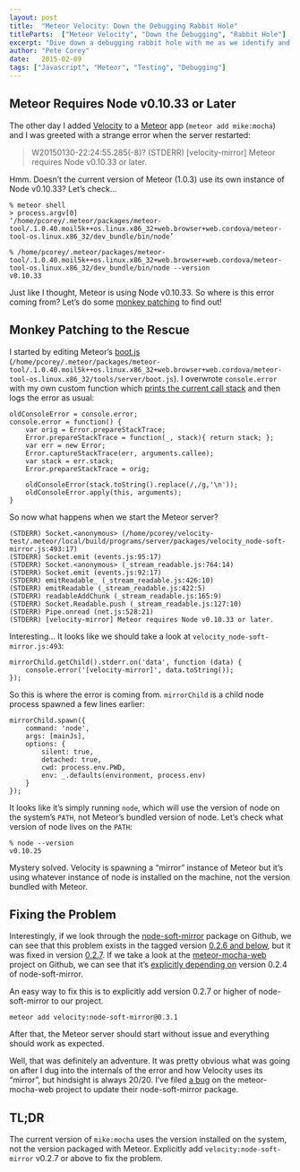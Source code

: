 ```yaml
---
layout: post
title:  "Meteor Velocity: Down the Debugging Rabbit Hole"
titleParts:  ["Meteor Velocity", "Down the Debugging", "Rabbit Hole"]
excerpt: "Dive down a debugging rabbit hole with me as we identify and fix a bug in the Velocity test framework."
author: "Pete Corey"
date:   2015-02-09
tags: ["Javascript", "Meteor", "Testing", "Debugging"]
---
```


## Meteor Requires Node v0.10.33 or Later

The other day I added [Velocity](http://velocity.meteor.com/) to a [Meteor](https://www.meteor.com/) app (<code class="language-bash">meteor add mike:mocha</code>) and I was greeted with a strange error when the server restarted:

> W20150130-22:24:55.285(-8)? (STDERR) [velocity-mirror] Meteor requires Node v0.10.33 or later.

Hmm. Doesn’t the current version of Meteor (1.0.3) use its own instance of Node v0.10.33? Let’s check...

<pre class="language-bash"><code class="language-bash">% meteor shell
> process.argv[0]
‘/home/pcorey/.meteor/packages/meteor-tool/.1.0.40.moil5k++os.linux.x86_32+web.browser+web.cordova/meteor-tool-os.linux.x86_32/dev_bundle/bin/node’
</code></pre>

<pre class="language-bash"><code class="language-bash">% /home/pcorey/.meteor/packages/meteor-tool/.1.0.40.moil5k++os.linux.x86_32+web.browser+web.cordova/meteor-tool-os.linux.x86_32/dev_bundle/bin/node --version
v0.10.33
</code></pre>

Just like I thought, Meteor is using Node v0.10.33. So where is this error coming from? Let’s do some [monkey patching](http://en.wikipedia.org/wiki/Monkey_patch) to find out!

## Monkey Patching to the Rescue

I started by editing Meteor’s [boot.js](https://github.com/meteor/meteor/blob/devel/tools/server/boot.js) (<code class="language-*" style="white-space: normal;">/home/pcorey/.meteor/packages/meteor-tool/.1.0.40.moil5k++os.linux.x86_32+web.browser+web.cordova/meteor-tool-os.linux.x86_32/tools/server/boot.js</code>). I overwrote <code class="language-*">console.error</code> with my own custom function which [prints the current call stack](http://stackoverflow.com/a/11386493/96048) and then logs the error as usual:

<pre class="language-javascript"><code class="language-javascript">oldConsoleError = console.error;
console.error = function() {
    var orig = Error.prepareStackTrace;
    Error.prepareStackTrace = function(_, stack){ return stack; };
    var err = new Error;
    Error.captureStackTrace(err, arguments.callee);
    var stack = err.stack;
    Error.prepareStackTrace = orig;

    oldConsoleError(stack.toString().replace(/,/g,'\n'));
    oldConsoleError.apply(this, arguments);
}
</code></pre>


So now what happens when we start the Meteor server?

<pre class="language-bash"><code class="language-bash">(STDERR) Socket.&lt;anonymous&gt; (/home/pcorey/velocity-test/.meteor/local/build/programs/server/packages/velocity_node-soft-mirror.js:493:17)
(STDERR) Socket.emit (events.js:95:17)
(STDERR) Socket.&lt;anonymous&gt; (_stream_readable.js:764:14)
(STDERR) Socket.emit (events.js:92:17)
(STDERR) emitReadable_ (_stream_readable.js:426:10)
(STDERR) emitReadable (_stream_readable.js:422:5)
(STDERR) readableAddChunk (_stream_readable.js:165:9)
(STDERR) Socket.Readable.push (_stream_readable.js:127:10)
(STDERR) Pipe.onread (net.js:528:21)
(STDERR) [velocity-mirror] Meteor requires Node v0.10.33 or later.
</code></pre>


Interesting… It looks like we should take a look at <code class="language-bash">velocity_node-soft-mirror.js:493</code>:

<pre class="language-javascript"><code class="language-javascript">mirrorChild.getChild().stderr.on('data', function (data) {
    console.error('[velocity-mirror]', data.toString());
}); 
</code></pre>

So this is where the error is coming from. <code class="language-*">mirrorChild</code> is a child node process spawned a few lines earlier:

<pre class="language-javascript"><code class="language-javascript">mirrorChild.spawn({
    command: 'node',
    args: [mainJs],
    options: {
        silent: true,
        detached: true,
        cwd: process.env.PWD,
        env: _.defaults(environment, process.env)
    }
});
</code></pre>

It looks like it’s simply running <code class="language-bash">node</code>, which will use the version of node on the system’s <code class="language-bash">PATH</code>, not Meteor’s bundled version of node. Let’s check what version of node lives on the <code class="language-bash">PATH</code>:

<pre class="language-bash"><code class="language-bash">% node --version
v0.10.25
</code></pre>

Mystery solved. Velocity is spawning a “mirror” instance of Meteor but it’s using whatever instance of node is installed on the machine, not the version bundled with Meteor.

## Fixing the Problem

Interestingly, if we look through the [node-soft-mirror](https://github.com/meteor-velocity/node-soft-mirror) package on Github, we can see that this problem exists in the tagged version [0.2.6 and below](https://github.com/meteor-velocity/node-soft-mirror/blob/v0.2.4/nodeMirrorServer.js#L62), but it was fixed in version [0.2.7](https://github.com/meteor-velocity/node-soft-mirror/blob/v0.2.7/nodeMirrorServer.js#L64). If we take a look at the [meteor-mocha-web](https://github.com/mad-eye/meteor-mocha-web/) project on Github, we can see that it’s [explicitly depending on](https://github.com/mad-eye/meteor-mocha-web/blob/master/package.js#L24) version 0.2.4 of node-soft-mirror.

An easy way to fix this is to explicitly add version 0.2.7 or higher of node-soft-mirror to our project.

<pre class="language-*"><code class="language-*">meteor add velocity:node-soft-mirror@0.3.1
</code></pre>

After that, the Meteor server should start without issue and everything should work as expected.

Well, that was definitely an adventure. It was pretty obvious what was going on after I dug into the internals of the error and how Velocity uses its “mirror”, but hindsight is always 20/20. I’ve filed [a bug](https://github.com/mad-eye/meteor-mocha-web/issues/125) on the meteor-mocha-web project to update their node-soft-mirror package.

## TL;DR

The current version of <code class="language-*">mike:mocha</code> uses the version installed on the system, not the version packaged with Meteor. Explicitly add <code class="language-*">velocity:node-soft-mirror</code> v0.2.7 or above to fix the problem.
